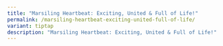 ```yaml
---
title: "Marsiling Heartbeat: Exciting, United & Full of Life!"
permalink: /marsiling-heartbeat-exciting-united-full-of-life/
variant: tiptap
description: "Marsiling Heartbeat: Exciting, United & Full of Life!"
---
```

